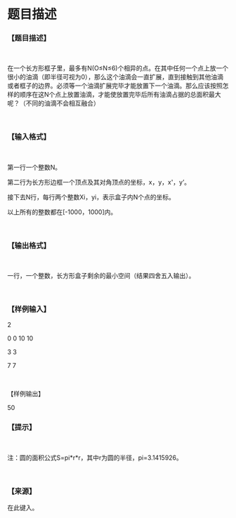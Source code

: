 # 题目描述


<h3>
【题目描述】
</h3>
<p>
<br/>
</p>
<p>
在一个长方形框子里，最多有N(O≤N≤6)个相异的点。在其中任何一个点上放一个很小的油滴（即半径可视为0），那么这个油滴会一直扩展，直到接触到其他油滴或者框子的边界。必须等一个油滴扩展完毕才能放置下一个油滴。那么应该按照怎样的顺序在这N个点上放置油滴，才能使放置完毕后所有油滴占据的总面积最大呢？（不同的油滴不会相互融合）
</p>
<p>
<br/>
</p>
<h3>
【输入格式】
</h3>
<p>
<br/>
</p>
<p>
第一行一个整数N。
</p>
<p>
第二行为长方形边框一个顶点及其对角顶点的坐标，x，y，x&#39;，y’。
</p>
<p>
接下去N行，每行两个整数Xi，yi，表示盒子内N个点的坐标。
</p>
以上所有的整数都在[-1000，1000]内。
<p>
<br/>
</p>
<h3>
【输出格式】
</h3>
<p>
<br/>
</p>
<p>
一行，一个整数，长方形盒子剩余的最小空间（结果四舍五入输出）。
</p>
<p>
<br/>
</p>
<h3>
【样例输入】
</h3>
<p>
2
</p>
<p>
0 0 10 10
</p>
<p>
3 3
</p>
<p>
7 7
</p>
<p>
<br/>
</p>
<p>
【样例输出】
</p>
50
<h3>
【提示】
</h3>
<p>
<br/>
</p>
<p>
注：圆的面积公式S=pi*r*r，其中r为圆的半径，pi=3.1415926。
</p>
<p>
<br/>
</p>
<h3>
【来源】
</h3>
<p>
在此键入。
</p>
